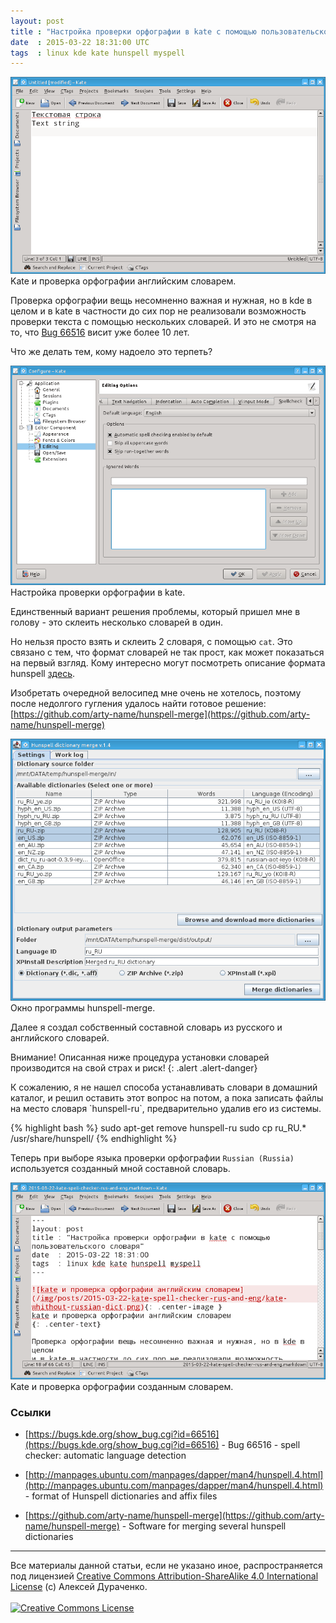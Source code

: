 ```yaml
---
layout: post
title : "Настройка проверки орфографии в kate с помощью пользовательского словаря"
date  : 2015-03-22 18:31:00 UTC
tags  : linux kde kate hunspell myspell
---
```


<div class="post-image">
<img src="/img/posts/2015-03-22-kate-spell-checker-rus-and-eng/kate-without-russian-dict.png">
<div class="post-image-caption">Kate и проверка орфографии английским словарем.</div>
</div>


Проверка орфографии вещь несомненно важная и нужная, но в kde в целом
и в kate в частности до сих пор не реализовали возможность 
проверки текста с помощью нескольких словарей.
И это не смотря на то, что [Bug 66516](https://bugs.kde.org/show_bug.cgi?id=66516) 
висит уже более 10 лет.

Что же делать тем, кому надоело это терпеть?

<!--more-->


<div class="post-image">
<img src="/img/posts/2015-03-22-kate-spell-checker-rus-and-eng/kate-configure-spellcheck.png">
<div class="post-image-caption">Настройка проверки орфографии в kate.</div>
</div>


Единственный вариант решения проблемы, который пришел мне в голову - 
это склеить несколько словарей в один. 

Но нельзя просто взять и склеить 2 словаря, с помощью `cat`. 
Это связано с тем, что формат словарей не так прост, как может
показаться на первый взгляд. Кому интересно могут посмотреть
описание формата hunspell 
[здесь](http://manpages.ubuntu.com/manpages/dapper/man4/hunspell.4.html).

Изобретать очередной велосипед мне очень не хотелось, поэтому после 
недолгого гугления удалось найти готовое решение:
[https://github.com/arty-name/hunspell-merge](https://github.com/arty-name/hunspell-merge)


<div class="post-image">
<img src="/img/posts/2015-03-22-kate-spell-checker-rus-and-eng/hunspell-merge.png">
<div class="post-image-caption">Окно программы hunspell-merge.</div>
</div>


Далее я создал собственный составной словарь из русского и английского словарей.

Внимание! Описанная ниже процедура установки словарей производится на свой страх и риск!
{: .alert .alert-danger}

<div class="alert alert-warning">
<p>К сожалению, я не нашел способа устанавливать словари в домашний каталог,
и решил оставить этот вопрос на потом, а пока записать файлы на место
словаря `hunspell-ru`, предварительно удалив его из системы.</p>
<p style="margin-top: 1.0em">
{% highlight bash %}
sudo apt-get remove hunspell-ru
sudo cp ru_RU.* /usr/share/hunspell/
{% endhighlight %}
</p>
</div>

Теперь при выборе языка проверки орфографии `Russian (Russia)`
используется созданный мной составной словарь.

<div class="post-image">
<img src="/img/posts/2015-03-22-kate-spell-checker-rus-and-eng/kate-result.png">
<div class="post-image-caption">Kate и проверка орфографии созданным словарем.</div>
</div>


### Ссылки ###
* [https://bugs.kde.org/show_bug.cgi?id=66516](https://bugs.kde.org/show_bug.cgi?id=66516) - Bug 66516 - spell checker: automatic language detection

* [http://manpages.ubuntu.com/manpages/dapper/man4/hunspell.4.html](http://manpages.ubuntu.com/manpages/dapper/man4/hunspell.4.html) - format of Hunspell dictionaries and affix files

* [https://github.com/arty-name/hunspell-merge](https://github.com/arty-name/hunspell-merge) - Software for merging several hunspell dictionaries

<hr>
<div class="copyright">
Все материалы данной статьи, если не указано иное, распространяется под лицензией <a rel="license" href="http://creativecommons.org/licenses/by-sa/4.0/">Creative Commons Attribution-ShareAlike 4.0 International License</a>
(c) Алексей Дураченко.
<br>
<br>
<a rel="license" href="http://creativecommons.org/licenses/by-sa/4.0/"><img alt="Creative Commons License" style="border-width:0" src="https://i.creativecommons.org/l/by-sa/4.0/88x31.png" /></a>
</div>
